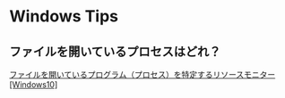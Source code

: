 # Windows Tips
## ファイルを開いているプロセスはどれ？
[ファイルを開いているプログラム（プロセス）を特定するリソースモニター [Windows10]](https://johobase.com/identify-process-file-open-windows/)